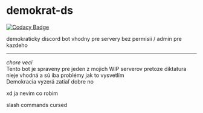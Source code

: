 # demokrat-ds

[![Codacy Badge](https://api.codacy.com/project/badge/Grade/081b8c15a8004d6e8b8e042104a2be31)](https://app.codacy.com/gh/Anfeket/demokrat-ds?utm_source=github.com&utm_medium=referral&utm_content=Anfeket/demokrat-ds&utm_campaign=Badge_Grade_Settings)

demokraticky discord bot vhodny pre servery bez permisii / admin pre kazdeho

---

*chore veci*<br>
Tento bot je spraveny pre jeden z mojich WIP serverov pretoze diktatura nieje vhodná a sú iba problémy jak to vysvetlím<br>
Demokracia vyzerá zatiaľ dobre no

xd ja nevim co robim

slash commands cursed